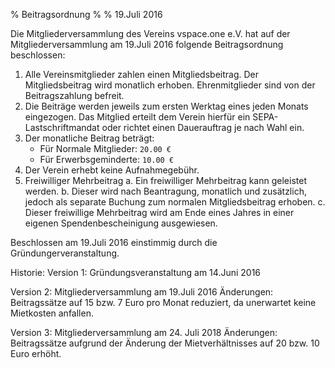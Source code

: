 % Beitragsordnung
% 
% 19.Juli 2016

Die Mitgliederversammlung des Vereins vspace.one e.V. hat auf der Mitgliederversammlung  am 19.Juli 2016 folgende Beitragsordnung beschlossen:

1. Alle Vereinsmitglieder zahlen einen Mitgliedsbeitrag. Der Mitgliedsbeitrag wird monatlich erhoben. Ehrenmitglieder sind von der Beitragszahlung befreit.
2. Die Beiträge werden jeweils zum ersten Werktag eines jeden Monats eingezogen. Das Mitglied erteilt dem Verein hierfür ein SEPA-Lastschriftmandat oder richtet einen Dauerauftrag je nach Wahl ein.
3. Der monatliche Beitrag beträgt:
    + Für Normale Mitglieder: `20.00 €`
    + Für Erwerbsgeminderte: `10.00 €`
4. Der Verein erhebt keine Aufnahmegebühr.
5. Freiwilliger Mehrbeitrag
  a. Ein freiwilliger Mehrbeitrag kann geleistet werden.
  b. Dieser wird nach Beantragung, monatlich und zusätzlich, jedoch als separate Buchung zum normalen Mitgliedsbeitrag erhoben.
  c. Dieser freiwillige Mehrbeitrag wird am Ende eines Jahres in einer eigenen Spendenbescheinigung ausgewiesen. 

Beschlossen am 19.Juli 2016 einstimmig durch die Gründungerveranstaltung.

Historie:
Version 1: Gründungsveranstaltung am 14.Juni 2016

Version 2: Mitgliederversammlung am 19.Juli 2016
Änderungen: Beitragssätze auf 15 bzw. 7 Euro pro Monat reduziert, da unerwartet keine Mietkosten anfallen.

Version 3: Mitgliederversammlung am 24. Juli 2018
Änderungen: Beitragssätze aufgrund der Änderung der Mietverhältnisses auf 20 bzw. 10 Euro erhöht. 

